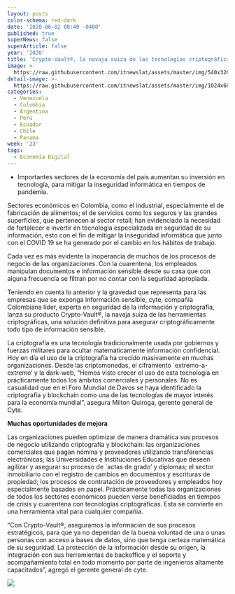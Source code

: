 ```yaml
---
layout: posts
color-schema: red-dark
date: '2020-06-02 08:40 -0400'
published: true
superNews: false
superArticle: false
year: '2020'
title: 'Crypto-Vault®, la navaja suiza de las tecnologías criptográficas'
image: >-
  https://raw.githubusercontent.com/itnewslat/assets/master/img/540x320/Crypto-Vault-p.jpg
detail-image: >-
  https://raw.githubusercontent.com/itnewslat/assets/master/img/1024x680/Crypto-Vault-g.jpg
categories:
  - Venezuela
  - Colombia
  - Argentina
  - Perú
  - Ecuador
  - Chile
  - Panama
week: '23'
tags:
  - Economía Digital
---
```

- Importantes sectores de la economía del país aumentan su inversión en tecnología, para mitigar la inseguridad informática en tiempos de pandemia.

Sectores económicos en Colombia, como el industrial, especialmente el de fabricación de alimentos; el de servicios como los seguros y las grandes superficies, que pertenecen al sector retail; han evidenciado la necesidad de fortalecer e invertir en tecnología especializada en seguridad de su información, esto con el fin de mitigar la inseguridad informática que junto con el COVID 19 se ha generado por el cambio en los hábitos de trabajo.

Cada vez es más evidente la inoperancia de muchos de los procesos de negocio de las organizaciones. Con la cuarentena, los empleados manipulan documentos e información sensible desde su casa que con alguna frecuencia se filtran por no contar con la seguridad apropiada.

Teniendo en cuenta lo anterior y la gravedad que representa para las empresas que se exponga información sensible, cyte, compañía Colombiana líder, experta en seguridad de la información y criptografía, lanza su producto Crypto-Vault®, la navaja suiza de las herramientas criptográficas, una solución definitiva para asegurar criptográficamente todo tipo de información sensible.

La criptografía es una tecnología tradicionalmente usada por gobiernos y fuerzas militares para ocultar matemáticamente información confidencial. Hoy en día el uso de la criptografía ha crecido masivamente en muchas organizaciones. Desde las criptomonedas, el ciframiento `extremo-a-extremo’ y  la dark-web, “Hemos visto crecer el uso de esta tecnología en prácticamente todos los ámbitos comerciales y personales. No es casualidad que en el Foro Mundial de Davos se haya identificado la criptografía y blockchain como una de las tecnologías de mayor interés para la economía mundial”, asegura Milton Quiroga, gerente general de Cyte.

**Muchas oportunidades de mejora**

Las organizaciones pueden optimizar de manera dramática sus procesos de negocio utilizando criptografía y blockchain: las organizaciones comerciales que pagan nómina y proveedores utilizando transferencias electrónicas; las Universidades e Instituciones Educativas que deseen agilizar y asegurar su proceso de `actas de grado’ y diplomas; el sector inmobiliario con el registro de cambios en documentos y escrituras de propiedad; los procesos de contratación de proveedores y empleados hoy especialmente basados en papel. Prácticamente  todas las organizaciones de todos los sectores económicos pueden verse beneficiadas en tiempos de crisis y cuarentena con tecnologías criptográficas. Esta se convierte en una herramienta vital para cualquier compañia.

“Con Crypto-Vault®, aseguramos la información de sus procesos estratégicos, para que ya no dependan de la buena voluntad de una o unas personas con acceso a bases de datos, sino que tenga certeza matemática de su seguridad. La protección de la información desde su origen, la integración con sus herramientas de backoffice y el soporte y acompañamiento total en todo momento por parte de ingenieros altamente capacitados”, agregó el gerente general de cyte.

<img src="https://tracker.metricool.com/c3po.jpg?hash=56f88a41e39ab42c063cc51676587a04"/>